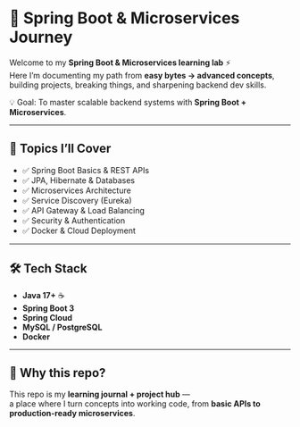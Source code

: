 # 🚀 Spring Boot & Microservices Journey  

Welcome to my **Spring Boot & Microservices learning lab** ⚡  
Here I’m documenting my path from **easy bytes → advanced concepts**,  
building projects, breaking things, and sharpening backend dev skills.  

💡 Goal: To master scalable backend systems with **Spring Boot + Microservices**.  

---
## 📌 Topics I’ll Cover
- ✅ Spring Boot Basics & REST APIs  
- ✅ JPA, Hibernate & Databases  
- ✅ Microservices Architecture  
- ✅ Service Discovery (Eureka)  
- ✅ API Gateway & Load Balancing  
- ✅ Security & Authentication  
- ✅ Docker & Cloud Deployment  

---
## 🛠 Tech Stack
- **Java 17+** ☕  
- **Spring Boot 3**  
- **Spring Cloud**  
- **MySQL / PostgreSQL**  
- **Docker**  

---
## 🎯 Why this repo?
This repo is my **learning journal + project hub** —  
a place where I turn concepts into working code, from **basic APIs to production-ready microservices**.
